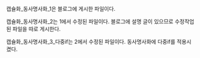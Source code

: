 <p>캡슐화_동사명사화_1은 블로그에 게시한 파일이다.</p>
<p>캡슐화_동사명사화_2는 1에서 수정된 파일이다. 블로그에 설명 글이 있으므로 수정작업된 파일을 따로 게시한다.</p>
<p>캡슐화_동사명사화_3_다중if는 2에서 수정된 파일이다. 동사명사화에 다중if를 적용시켰다.</p>
